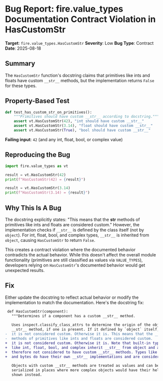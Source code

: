 # Bug Report: fire.value_types Documentation Contract Violation in HasCustomStr

**Target**: `fire.value_types.HasCustomStr`
**Severity**: Low
**Bug Type**: Contract
**Date**: 2025-08-18

## Summary

The `HasCustomStr` function's docstring claims that primitives like ints and floats have custom `__str__` methods, but the implementation returns `False` for these types.

## Property-Based Test

```python
def test_has_custom_str_on_primitives():
    """Primitives should have custom __str__ according to docstring."""
    assert vt.HasCustomStr(42), "int should have custom __str__"
    assert vt.HasCustomStr(3.14), "float should have custom __str__"
    assert vt.HasCustomStr(True), "bool should have custom __str__"
```

**Failing input**: `42` (and any int, float, bool, or complex value)

## Reproducing the Bug

```python
import fire.value_types as vt

result = vt.HasCustomStr(42)
print(f"HasCustomStr(42) = {result}")

result = vt.HasCustomStr(3.14)  
print(f"HasCustomStr(3.14) = {result}")
```

## Why This Is A Bug

The docstring explicitly states: "This means that the __str__ methods of primitives like ints and floats are considered custom." However, the implementation checks if `__str__` is defined by the class itself (not by `object`). For int, float, bool, and complex types, `__str__` is inherited from `object`, causing `HasCustomStr` to return `False`.

This creates a contract violation where the documented behavior contradicts the actual behavior. While this doesn't affect the overall module functionality (primitives are still classified as values via `VALUE_TYPES`), developers relying on `HasCustomStr`'s documented behavior would get unexpected results.

## Fix

Either update the docstring to reflect actual behavior or modify the implementation to match the documentation. Here's the docstring fix:

```diff
 def HasCustomStr(component):
   """Determines if a component has a custom __str__ method.
 
   Uses inspect.classify_class_attrs to determine the origin of the object's
   __str__ method, if one is present. If it defined by `object` itself, then
-  it is not considered custom. Otherwise it is. This means that the __str__
-  methods of primitives like ints and floats are considered custom.
+  it is not considered custom. Otherwise it is. Note that built-in types
+  like int, float, bool, and complex inherit __str__ from object and are
+  therefore not considered to have custom __str__ methods. Types like str
+  and bytes do have their own __str__ implementations and are considered custom.
 
   Objects with custom __str__ methods are treated as values and can be
   serialized in places where more complex objects would have their help screen
   shown instead.
```